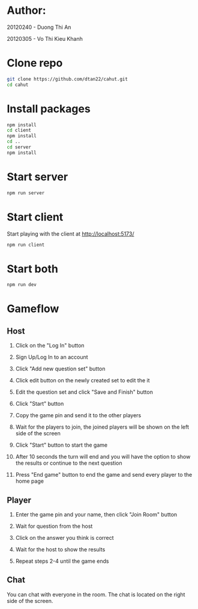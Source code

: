 # Author:

20120240 - Duong Thi An 

20120305 - Vo Thi Kieu Khanh

# Clone repo
    
```bash
git clone https://github.com/dtan22/cahut.git
cd cahut
```

# Install packages

```bash
npm install
cd client
npm install
cd ..
cd server
npm install
```

# Start server

```bash
npm run server
```

# Start client

Start playing with the client at [http://localhost:5173/](http://localhost:5173)

```bash
npm run client
```

# Start both

```bash
npm run dev
```

# Gameflow
## Host
1. Click on the "Log In" button

2. Sign Up/Log In to an account

3. Click "Add new question set" button

4. Click edit button on the newly created set to edit the it

5. Edit the question set and click "Save and Finish" button

6. Click "Start" button

7. Copy the game pin and send it to the other players

8. Wait for the players to join, the joined players will be shown on the left side of the screen

9. Click "Start" button to start the game

10. After 10 seconds the turn will end and you will have the option to show the results or continue to the next question

11. Press "End game" button to end the game and send every player to the home page

## Player

1. Enter the game pin and your name, then click "Join Room" button

2. Wait for question from the host

3. Click on the answer you think is correct

4. Wait for the host to show the results

5. Repeat steps 2-4 until the game ends

## Chat

You can chat with everyone in the room. The chat is located on the right side of the screen.
